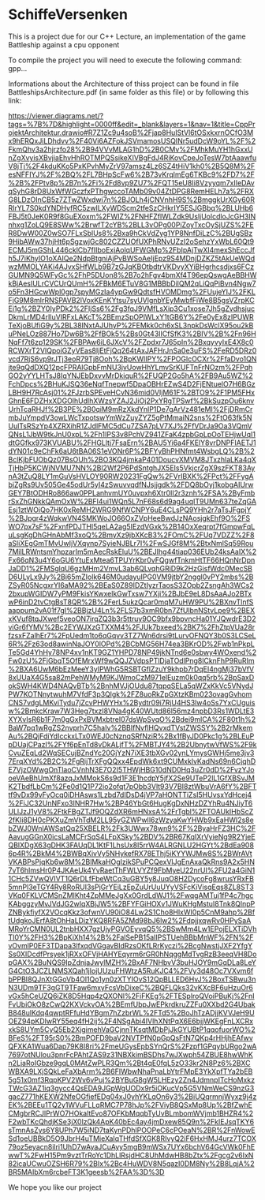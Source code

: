 # SchiffeVersenken
This is a project due for our C++ Lecture, an implementation of the game Battleship against a cpu opponent

To compile the project you will need to execute the following command:
gpp...

Informations about the Architecture of thiss project can be found in file BattleshipsArchitecture.pdf (in same folder as this file) or by following this link:

https://viewer.diagrams.net/?tags=%7B%7D&highlight=0000ff&edit=_blank&layers=1&nav=1&title=CppProjektArchitektur.drawio#R7Z1Zc9u4soB%2Fjap8HuIStVl6tOSxkxrnOCfO3Mx9hERQxJiLDhdvv%2F40Vi6AZFokJSVmamosUSQINr5udDcW9oYL%2F%2FkmQhv3a2hjrzfo28%2B94VVvMLAG1hD%2B0CMv%2FMhkMuYH1hGxxUnZgXvyisXBvjiaEhvHhROTMPQSsikeXIVBgFdJ4RiKovCpeJoTesW7btAaawfuV8jTj%2F4kduKKo5PxKPvhMyZrV97amsz4Lz6SZ4tHiV1kh0%2B5Q8M%2FesNFFIYJ%2F%2BQ%2FL7BHpScFw6%2B73vKrqlmEg6TKBc9%2FD7%2F%2B%2FPtv8p%2B7n%2Fi%2Fd8vp9ZU7%2FQT15eU8Ii8Vzyyqm7xIIeDAvqSyhG8rD8UxWfWGczfxPThgwccoTAMb09v04ZtDPG8RemHELh7a%2FRXG8LDzOInCB5z7ZTwZWxdwi7n%2BJOLh4jCNVnhH9S%2BmggkUrXGy60RRIrYL7S0kdYNDHyfRC5zwlLXyWDScm2tfeSzCHkrIY5ESJGBbq%2BLUHb6FBJ5t0JeK0R9f8GuEXoxm%2FWIZ%2FNHFZflWLZdk9UsljUolcdloJcGH3INnhxg1ZoLQ9E8SWw%2BrwfT2cYB%2BLL3vOPg00PiZoyTxcOySjUZS%2FER8DwW00Z0wSO7FLxSblUs8%2Bxa9hCkVdZyg1YP8NnfDiLzC%2BUgSBz9HibAWw37hjHt6pSgzwjGc802CZZUOfUXPhRNvUZzI2oSehzYxWbL60Qt9ECMJ5mGShL446cklCb7fIIboExjAolqUFWGMp%2FbIpAjTwXI4mexShEccJfh5J7iKhyIO1oXAIQe2NdpBtgniAjPvBWSoAeIjEpz9S4MDnjDZKZ5tAkUeWQdwzMMOLYAKi4AJvxSHfWLb9B7zGJqKBOtbdtrVKDvyXYiBHgrhcsdjxs6FCzGUMN9Q5WFyGc%2FhP5DUon8%2B7o2hFgv4bmXf4T96epQswgAeBBHWkBjAesIULrCVCUrQUmH%2FBkM6ETuV8G1MBBbDilQM2qLiQqPiBvn4Ngw7o5Fn3HGcwWpl0gp7spyMGzIa4ypGw9QdtsfHVOMDmg%2FUujeYIJ%2FKLFjG9M8mIrRNSPAVB2lVoxKEnKYtsu7syUVlgnbYEyMwbfFiWe8B5gsVZrpKCEi1g%2BZY0IyPDk2%2FIjSs6%2Fg3fqJ9VMfLsXip3Cu1xose7Jh5gZvdhsjucDkmLrMD4rIluVIRFxLAKcT%2BEmzSpOPlWLxY1tGB6Y%2Fe0yEx8zIPUWRTeXjoBUfiG9y%2BL38INxtAJUhyP%2FEMkk0ch6xSL3npkDsWclX95ou2kBuPNeLOz887Ho7Dw6B%2FfBOk5%2Bs0Gt43IICfSfK3%2BIV%2B%2Fn96HNqFf7t6zp129SK%2FBPAw6iL6JXcV%2FZpdxr7J65pIn%2BxqyvyIxE4X8c0RCWXrT2VIQpoiGZyVEas8IjEtFjQq264tAxJAFHrJnSa0e3uFS%2FeRD5DRz0vcd7RjS6vp9rJTj3eoR79Tj8Ooh%2BpKWlIPY%2FPOGlcOCXr%2FfaDvo1QNjte9qQdDXQ12pcFPRAlGpbFmNU3jvUowHhYLmvSrKUFTnFrNOzm%2FPqhGO2yYYLHTsJ8IqYNJEbDxvvMrDkiquR%2FUQP2Go5hA%2FB9Au5WZ%2FchDpcs%2BHuKJSQ36eNqfTnepwf5DpaOBHrEZwS4D2FjENtuelO7H6BGzLBH9H7RcAsj01%2FJzrbSPEveHCvN36mid0VIjM61F%2BTO9%2F1PM5FHxGhnE6FDZHxXDGOlhUdlhXWzsYZAJ2JiOj2PxYRgTPSwf%2BkSuzpOu6knvUrhTcaRHJf%2B3PE%2B0qiM9mRzXkdYnlP1De7gArVz481eMI%2FjDRmCrmbJuYmpdV3owLWcTxpotswYmWzZuyZYZ5gPtMmaiN2sns%2FtO63fk5NUulTsRSzYp4XZRXihR1ZJdlFMC5dCu7ZSA7pLV7XJ%2FfVDrJa9Oa3VQmVQNsL1JbW9tkJnU0xpL%2Fh1IPS3v8PchVZ941ZFaK4zpbGpLpOoTEHjwUqI1dtGGfkx973KVUABU%2FHGLltj7FsaErn%2BAU5Yi6a4FKElY8vrDNPFIAETJ1dYN01c9eChFk6aU6tBA06S1eVONr6P%2BFYyBhPHNfmt4WsbgLQ%2B%2BclKjbFUObQz07BsOUh%2BO3KQ4jmkaP401DoucvXMVM8JTxzhlaLKa4qXTjHbP5KCWjNVMU7NN%2Bl2Wf2P6PdSntghJX5EIs5VkjcrZgX9szFKT83AynA3tZuQ8LY1mGuVsHVLOY90RW20231FgQw%2FVrIBXK%2FPct%2FFygAbjZgRs9Uv505Ge45odUr5yI4zSwuvvqdfNJsjjgdk%2FDQ8bOyj1kobgAIUrwGEY7BtODHRo866aw0PPLanhvmUY0uvpxh6Xtr0II2r3znh%2FSA%2ByFmbrSxZhGNkkQAmOxW%2BFI4ui1WQn5L7nF68s6d9ag4uqIT9UMn637teZqGAEsj1ztWOiQo7HK0xReMH2WRG9NfWCNPY6uE4CLsPQ9YHh2r7aTsJFgpjY%2BJpgr4zWqkwVN4SMKWoJO66OxZVpHeeBwdJzNAosjgkEhf9O%2FSWO7px7sF%2FxnfPDJTHl5qeLA2ag5IEzdVGxk%2B14OxXeqrpt7fGmpwFqLuLsgKgDhGHnAbMf3xoQ%2BmyXz9jbXKcB3%2FOmC%2FUq7VDZZ%2F8aSliXEgGmTMvUwIjVXqynp7SyieNJBLr7I%2FwSJGf8M%2BtxNmlSq59Rou7MilLRWntsmYhpzarIm5mAecRskEluU%2BEJIhg44tiap036EUb24ksAaIX%2Fx66qN3u4Y6oGU6YtuExMtea6TPUYrKbr0vFQgwfTnkmHtTF66HQnNrDpnJaDD1%2FMSglqU6gzMHm2VmvL3ab6QLvqhGRiD9k2HzGisfWdc0MecSBD6ULyLx9Jy%2Bi65mZIolk646M0udayuIPG0VM9jtbY2nggl0vPY2mbs%2BZSyR05NcgxrYI6aMA92%2BEaS0Z89IDZtIyzrTaosS3ZOpb2ZsngAh3WCs22bxupWGIDW7yPM9FkisYKwxelkGwTxsw7YXji%2BJbE9eL8DsAaAJo2BTxwP6inD2tvCtgBsT8QR%2B%2FerL5ukzQcar0mqM7uHW9PU%2BXnvTlnfSaappum2vA01f7gI%2BBjzU4Ln%2FLS7b3xmR0bn7ZfUlbnNStvLpe9%2BEXxKVuf8tqJXwef5veoON7irqZQ3b3r5ttruy9OC9bfx9bpvncHa01YJQwdrE3D2viGr6fYMV%2Bc2EYWJXzGTXXM4%2FJUk7bxeed%2BK7%2FhZtpVUa28rfzsxFZalhEr7%2FpUedm1to6qGqvv3TZ7Wn6drsi9tLurvOFNQY3b0S3LCSeL6R%2Fz63od8awinNaJOY0lOPd%2BCbMG56H74ea3BKrOD%2Fwb1nPkpLTe5Gd4YhHy78NP4xv1nKT9GZ1YHPD78NP49jkNTnd6e0sbwy4WOxend%2Fw0zU%2FjGbqT5OfEMrxWf9wQQJZVdpsPTlDjaTOdlPng8lCknFhP9RuRIm%2BXA6UwM6bEzMeeY3yIPWhG5RSBTGflZzuY9khpb7rDqEI4ngMj37bVfV8xUUaX4G5sa82mPehWMyM9KJWmoCzM971elEuzm0k0qq5rb%2BpSaxDokSWH4KWD4NAQvBTb%2BnhMVJjOUdu87tqpqSELa5qWZxKkVc5VNydJPW7KOTNnytwuhM7VfdF3p3Qlgk%2FZ8uoRkZpGXtzKBm023ovagGvhomCNS7vdgLMKviTydu7jZcvPHWYHx%2Bydtr09i7RjU4HS3lw4oSs7YxCUguisw%2BmkcKraw7W3Heg7txzI8VNa4gK40WUtd86l56mz4npbD3Rs1WDLtE3XYXvIsR6b1F7m0gGxPxBVMxbtreI07dsWpSvqO%2Bdei9mlCA%2F80t1h%2BaW7pq1wRgZS2nvprh7C5haIv%2BBIfNvflHQvxdTVstZWSSY%2B2rMkemAu%2BQjFdiYdIcckxLTx0WEJ0cNznqSRfNziR%2Bx1fByJD0Pkc1g%2BLEuPpDUajCPazI%2FYf6pEnTd8vDkALjfT%2FMBTJY4%2B2UbnytwVfWS%2F9kCvuZEqLd2WqSECujBZndYc20GjYzN7iXE3tbXGv02ynLYmysGWHj5me3jv37ErqXYd%2B2C%2FgRijTrXFgQQxx4EpdWk6xt9CUMxklvKadNs69n6CjqhDE7VjzOWwgOnTlaoCVnhN3E7O2I5THWjHBG10dND0Hq3uZr0dD%2FvzYJooeVAeBhUmXf8azqJxMMokS6s9d1F3E1hcdpY5jfX2Se9UTeP2lL1GfXBSvJMK2TbdfLbCm%2Fe0d1Q1P72io2ofqt7pObb3Vlt93V7BI8ztWbuVrA6fY%2BFTtf9vDx99vFyOcq0iDHAsws1Lzbd7dIDsD4jVP7aHONTTiZsI5HUvsxYdHcej4%2FiJC32UnNFxo3INHR7Hw%2BP46YbGt6HugKgDxNHzDZYhRu4NJiyT6ULlJzJ1yV8%2FtkFBgZTJf9OQZdXR6mHNxsA%2FrTgbl%2FTOAUkIHbScZ2fKIi8DH0cPKXuZmVhTdM2LL95yGZWPwIl6zWzyaKwYHWb9xEaHWI2s8ebZWJ0WnlAWSatQq25XBELR%2Fk3UWwx78wn9%2F%2ByaHrFZ3HC%2FAavugGGnX0icsLaMCFrSqS4LFpXSky%2BDV%2BR67KqIXrVyieNg9R2YjeEQBlXDgX63gDHK3FAUqDL1KtF1LhsUx8l5rrW4ALRGNLU2HGYt%2BdEa9086p4R%2BkM4%2BWBqXivVy5NHykefRX78EThj5iKYYWJMw8S%2BWrAVtVKABPsPjqKb6w8M%2BlMkaHOgIzikSPuPCQexVlJgEnAxaQkRns9A2x5HN7vT6hImsHr0P4JKAeUk4YvRaetThFWLVYZf9FbMyeU22nrUI%2FU2a4GiN11CHc5ZVwQVIVT1Q6rDLfFbeWtCq3uGBY5y8JuqO8H2DycoFg8wrusYRxFB5mnPl3eTGY4Ry8RoRUI3sPjGrYEiLzEpZuUrUuUYyVSFcKiVisqEqs8ZL8ST3VKq0FKLVCMSnZMIKht4ZpMMeJgXx0GrdLdWJ1%2FwqgAMTuj1fP4c7hgcKAbggzyMvJVdJG2wIqXBjJW5%2BFYFGiHOXv1JWuKHgMstuI8Tnk8QlnpPZNBykfiyfX2VOcqKkz3ofwnVU90iO84Lw2S1Cho8HlxWI0p5CnM9ahp%2BftUdgkoJErfA8tOhHaLDizYKQ8RFA5ZMd98bJ6lw2%2FdpjjxqwRv0HPySaAMRoYrCMN0UL2tnbHXX7gzUjyPGVOEyvqQ5%2BSwMm4Lw1EPojELXTiDVhTI0Y%2FH3%2BpKiXh14%2B%2FalSePB15aIIPSTUehBBbMnWF%2FN%2FvOvmlP0EF3TDapa3lfxqdVGgavBIdRzsOKfLRrKyczi%2BcgNwstjJXF2YfgYSs0XIDcdfPrsyek1jRXxOFVjHAHYEqyrm6rGR0hNqggMdTvgRzB3eeqVH8DopGAX%2BuNQS9IpZdnjaJwylMZH%2BxAF7NHbvV3buHJOY9mGqDLa8LeYG4CtO3JCZLNMSXQah1jIojUUzuFHWtzA5RuKJC4%2FVy3d48Oc7VXvm6fbPPBI8QJnXtGGoVb4Ol1Qo1yn0zXTYIOvS12QpBLLED6HvJ%2BoxTSBwu3nN3UDm9TF3gGT9TFaw6mxyFcsVbDixeC%2BQFLQks32vKXcBF6uHzuOr6vGx5hCeUZQ6iZK8D5Hqp4zQXONl%2FiFKEg%2FTESplroQVoiPBuKj%2FnIFvUbiOkO8zCwQ2KXVckvOA%2BEmfUbpJwEPkrdkruZZFu0XXbd2G4UbakB848ulKdq4qwptRFfuHdYBgm7hZzbrWL%2FTd5%2BoJhTzADjjKVVJeH9UOEZ94pKDIwRY55eq4fH2ij%2F4NSgAbi4IVlhXNtPqX6E6bjjWKEgFnLXCRxxkS8UYm5CyQ5Eb2XjgimehVaGCjnnTKsqtMDbPjJkGYUBtP1qqofuorWO%2BFeS%2FT95rS0%2BmPOFD9baV2NVTPfN0pGpQsFtN7QKp4rHHjhEAfwvQFXKA1Wua6Dap79K8I8ri%2FmeUGysEpbSYnQrS%2Fzpf1GPqybURgo2wA7697otNUlou3pnrFcPAhtZAS9z31NBXkimBSDhs7wJXwph54ZBUE8hwWhKn2LjaRoIGbze9gqL0MAtZwPLR3Qm%2Bt4qE0fqL5zO33kr2N8Pz6%2BXCWBXA9LXjSQkLeFaXbArm%2B6FIWbwNhaPnaLbYtrFMpE3YkXpfTYa2bEB5g51x0mf3RqpKPV2Wv6vPuj%2BYBuG8gW5LHEzy2Zn4JdmnpITcHoMxkzTWcG3AZ1iq3gycc4QsEDA9JGpWgUODx9r5iOKucVp5G5VNmWeCS9nzG3gacZ771hKEXW2NfeOGfiefEDg04xJ0yhYKLqOn6y3%2BiUQqrmnjWyxz9j4zEK%2BEEu1TQ2y1WVuFLLqRMC7P78hJp%2FViyB8QSxMp8Up%2BfZwhECMgbrRCJlPrWO7HOkaltEvo87OFKbMqqbTyUvBLmbomWVjmb1BHZR4%2F2wbTKcQhdjKSe3jX0lzQk4ApK40bEc4ay4jmDxew85Q9n%2FkIEJsqTKY6sTmnAsZys6Y8UPh7W5iND7taKynPDhlPOOPeC6cPOeaN%2BR%2FnWowESd1oeUBBkD5O9JbrH4uTMieXaIqTHfdSfXGK8RIvyQ2iF6HxHMJ4urz7TCOX79oz5eyacn8ilri1UhD7wAyaJCuAyy5mgB9mWSx7UYx6bchV64GcVWk0FhEwwT%2FwH15Pm9vztTrRoYc1DhLlRsjdHC8UhMdwHB8bZtx%2Fgcg2v6IxN82icaUCwuOZSH6R79%2BIx%2Bc4HuWDV8N5qazI0DM8Ny%2B8LqjA%2BR5MAIbXm6rcbeFT3K1geesb%2FAA%3D%3D

We hope you like our project
